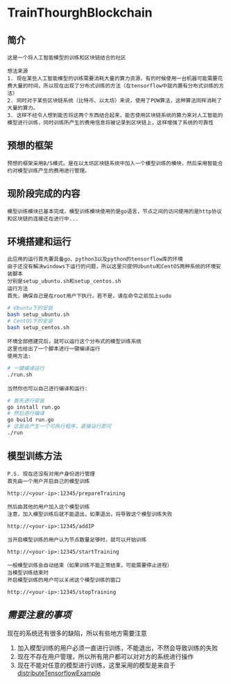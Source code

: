 # TrainThourghBlockchain

## 简介
```
这是一个将人工智能模型的训练和区块链结合的社区

想法来源
1. 现在某些人工智能模型的训练需要消耗大量的算力资源，有的时候使用一台机器可能需要花费大量的时间，所以现在出现了分布式训练的方法（在tensorflow中就内置有分布式训练的方法）
2. 同时对于某些区块链系统（比特币、以太坊）来说，使用了POW算法，这种算法同样消耗了大量的算力。
3. 这样不经令人想到能否将这两个东西结合起来，能否使用区块链系统的算力来对人工智能的模型进行训练，同时训练所产生的费用信息将被记录到区块链上，这样增强了系统的可靠性
``` 

## 预想的框架
```
预想的框架采用B/S模式。是在以太坊区块链系统中加入一个模型训练的模块，然后采用智能合约对模型训练产生的费用进行管理。
```

## 现阶段完成的内容
```
模型训练模块已基本完成，模型训练模块使用的是go语言，节点之间的访问使用的是http协议
和区块链的连接还在进行中...
```

## 环境搭建和运行
```
此应用的运行首先要具备go、python3以及python的tensorflow库的环境
由于还没有解决windows下运行的问题，所以这里只提供Ubuntu和CentOS两种系统的环境安装脚本
分别是setup_ubuntu.sh和setup_centos.sh
运行方法
首先，确保自己是在root用户下执行，若不是，请在命令之前加上sudo
```
```bash
# Ubuntu下的安装
bash setup_ubuntu.sh
# CentOS下的安装
bash setup_centos.sh
```
```
环境全部搭建完后，就可以运行这个分布式的模型训练系统
这里也给出了一个脚本进行一键编译运行
使用方法:
```
```bash
# 一键编译运行
./run.sh
```
```
当然你也可以自己进行编译和运行:
```
```bash
# 首先进行安装
go install run.go
# 然后进行编译
go build run.go
# 这是会产生一个可执行程序，直接运行即可
./run
```

## 模型训练方法

```http
P.S. 现在还没有对用户身份进行管理
首先由一个用户开启自己的模型训练

http://<your-ip>:12345/prepareTraining
```
```http
然后由其他的用户加入这个模型训练
注意，加入模型训练后就不能退出，如果退出，将导致这个模型训练失败

http://<your-ip>:12345/addIP
```
```http
当开启模型训练的用户认为节点数量足够时，就可以开始训练

http://<your-ip>:12345/startTraining
```
```http
一般模型训练会自动结束（如果训练不能正常结束，可能需要停止进程）
当模型训练结束时
开启模型训练的用户可以关闭这个模型训练的窗口

http://<your-ip>:12345/stopTraining
```

## ***需要注意的事项***

现在的系统还有很多的缺陷，所以有些地方需要注意
1. 加入模型训练的用户必须一直进行训练，不能退出，不然会导致训练的失败
2. 现在不存在用户管理，所以所有用户都可以对对方的系统进行操作
3. 现在不能对任意的模型进行训练，这里采用的模型是来自于[distributeTensorflowExample](https://github.com/thewintersun/distributeTensorflowExample)
